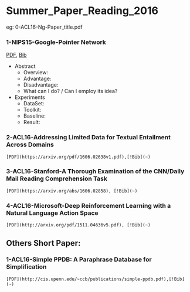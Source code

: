 # Summer_Paper_Reading_2016
eg: 0-ACL16-Ng-Paper_title.pdf


### 1-NIPS15-Google-Pointer Network

  [PDF](http://papers.nips.cc/paper/5866-pointer-networks.pdf), [Bib](https://papers.nips.cc/paper/5866-pointer-networks/bibtex)
    
- Abstract
  - Overview:
  - Advantage:
  - Disadvantage:
  - What can I do? / Can I employ its idea?
- Experiments
  - DataSet:
  - Toolkit:
  - Baseline:
  - Result:

### 2-ACL16-Addressing Limited Data for Textual Entailment Across Domains

    [PDF](https://arxiv.org/pdf/1606.02638v1.pdf),[!Bib](~)

### 3-ACL16-Stanford-A Thorough Examination of the CNN/Daily Mail Reading Comprehension Task

    [PDF](https://arxiv.org/abs/1606.02858), [!Bib](~)


### 4-ACL16-Microsoft-Deep Reinforcement Learning with a Natural Language Action Space

    [PDF](http://arxiv.org/pdf/1511.04636v5.pdf), [!Bib](~)

## Others Short Paper:

### 1-ACL16-Simple PPDB: A Paraphrase Database for Simplification

    [PDF](http://cis.upenn.edu/~ccb/publications/simple-ppdb.pdf),[!Bib](~)



